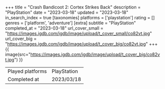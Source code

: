 +++
title = "Crash Bandicoot 2: Cortex Strikes Back"
description = "PlayStation"
date = "2023-03-18"
updated = "2023-03-18"
in_search_index = true
[taxonomies]
platforms = ['playstation']
rating = []
genres = ['platform', 'adventure']
[extra]
subtitle = "PlayStation"
completed_at = "2023-03-18"
url_cover_small = "https://images.igdb.com/igdb/image/upload/t_cover_small/co82vt.jpg"
url_cover_big = "https://images.igdb.com/igdb/image/upload/t_cover_big/co82vt.jpg"
+++
{{ image(src="https://images.igdb.com/igdb/image/upload/t_cover_big/co82vt.jpg") }}

|              |            |
| ------------ | ---------- |
| Played platforms    | PlayStation |
| Completed at | 2023/03/18 |

